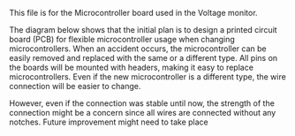 This file is for the Microcontroller board used in the Voltage monitor.

The diagram below shows that the initial plan is to design a printed circuit board (PCB) for flexible microcontroller usage when changing microcontrollers.
When an accident occurs, the microcontroller can be easily removed and replaced with the same or a different type.
All pins on the boards will be mounted with headers, making it easy to replace microcontrollers. Even if the new microcontroller is a different type, the wire connection will be easier to change.

However, even if the connection was stable until now,
the strength of the connection might be a concern since all wires are connected without any notches. Future improvement might need to take place
